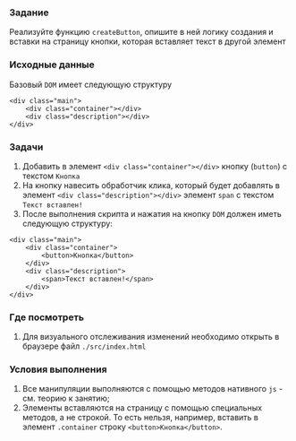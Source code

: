### Задание

Реализуйте функцию `createButton`, опишите в ней логику создания и вставки на страницу
кнопки, которая вставляет текст в другой элемент

### Исходные данные

Базовый `DOM` имеет следующую структуру

```
<div class="main">
    <div class="container"></div>
    <div class="description"></div>
</div>
```

### Задачи

1. Добавить в элемент `<div class="container"></div>` кнопку (`button`) с текстом `Кнопка`
2. На кнопку навесить обработчик клика, который будет добавлять в
   элемент `<div class="description"></div>` элемент `span` с текстом `Текст вставлен!`
3. После выполнения скрипта и нажатия на кнопку `DOM` должен иметь следующую структуру:

```
<div class="main">
    <div class="container">
        <button>Кнопка</button>
    </div>
    <div class="description">
        <span>Текст вставлен!</span>
    </div>
</div>
```

### Где посмотреть
1. Для визуального отслеживания изменений необходимо открыть в браузере
   файл `./src/index.html`

### Условия выполнения

1. Все манипуляции выполняются с помощью методов нативного `js` - см. теорию к занятию;
2. Элементы вставляются на страницу с помощью специальных методов, а не строкой. То есть
   нельзя, например, вставить в элемент `.container` строку `<button>Кнопка</button>`.